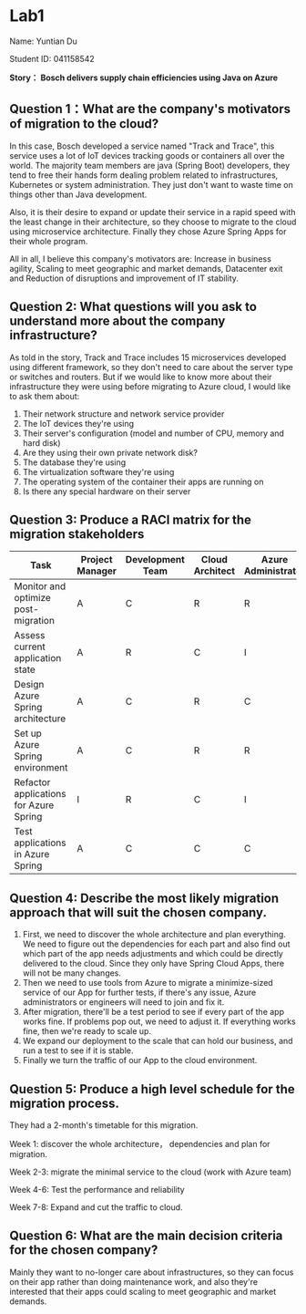 # Lab1

Name: Yuntian Du 

Student ID: 041158542

**Story： Bosch delivers supply chain efficiencies using Java on Azure**



## Question 1：What are the company's motivators of migration to the cloud?

In this case, Bosch developed a service named "Track and Trace", this service uses a lot of IoT devices tracking goods or containers all over the world. The majority team members are java (Spring Boot) developers, they tend to free their hands form dealing problem related to infrastructures, Kubernetes or system administration. They just don't want to waste time on things other than Java development.

Also, it is their desire to expand or update their service in a rapid speed with the least change in their architecture, so they choose to migrate to the cloud using microservice architecture. Finally they chose Azure Spring Apps for their whole program.

All in all, I believe this company's motivators are: Increase in business agility, Scaling to meet
geographic and market demands, Datacenter exit and Reduction of disruptions and improvement of IT stability.



## Question 2: What questions will you ask to understand more about the company infrastructure?

As told in the story, Track and Trace includes 15 microservices developed using different framework, so they don't need to care about the server type or switches and routers. But if we would like to know more about their infrastructure they were using before migrating to Azure cloud, I would like to ask them about:

1. Their network structure and network service provider
2. The IoT devices they're using
3. Their server's configuration (model and number of CPU, memory and hard disk)
4. Are they using their own private network disk?
5. The database they're using
6. The virtualization software they're using
7. The operating system of the container their apps are running on
8. Is there any special hardware on their server



## Question 3: Produce a RACI matrix for the migration stakeholders

| **Task**                               | **Project Manager** | **Development Team** | **Cloud Architect** | **Azure Administrator** | **QA Team** | **Stakeholders** |
| -------------------------------------- | ------------------- | -------------------- | ------------------- | ----------------------- | ----------- | ---------------- |
| Monitor and optimize post-migration    | A                   | C                    | R                   | R                       | C           | I                |
| Assess current application state       | A                   | R                    | C                   | I                       | I           | I                |
| Design Azure Spring architecture       | A                   | C                    | R                   | C                       | I           | I                |
| Set up Azure Spring environment        | A                   | C                    | R                   | R                       | I           | I                |
| Refactor applications for Azure Spring | I                   | R                    | C                   | I                       | C           | I                |
| Test applications in Azure Spring      | A                   | C                    | C                   | C                       | R           | I                |



## Question 4: Describe the most likely migration approach that will suit the chosen company.

1. First, we need to discover the whole architecture and plan everything. We need to figure out the dependencies for each part and also find out which part of the app needs adjustments and which could be directly delivered to the cloud. Since they only have Spring Cloud Apps, there will not be many changes.
2. Then we need to use tools from Azure to migrate a minimize-sized service of our App for further tests, if there's any issue, Azure administrators or engineers will need to join and fix it.
3. After migration, there'll be a test period to see if every part of the app works fine. If problems pop out, we need to adjust it. If everything works fine, then we're ready to scale up.
4. We expand our deployment to the scale that can hold our business, and run a test to see if it is stable.
5. Finally we turn the traffic of our App to the cloud environment.



## Question 5: Produce a high level schedule for the migration process.

They had a 2-month's timetable for this migration.

Week 1: discover the whole architecture， dependencies and plan for migration.

Week 2-3: migrate the minimal service to the cloud (work with Azure team)

Week 4-6: Test the performance and reliability

Week 7-8: Expand and cut the traffic to cloud.



## Question 6: What are the main decision criteria for the chosen company?

Mainly they want to no-longer care about infrastructures, so they can focus on their app rather than doing maintenance work, and also they're interested that their apps could scaling to meet geographic and market demands.